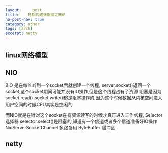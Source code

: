 ```yaml
---
layout:     post
title:    轻松构建微服务之网络
no-post-nav: true
category: other
tags: [arch]
excerpt: netty
---
```


## linux网络模型


## NIO



BIO 是在每监听到一个socket后就创建一个线程, server.socket()返回一个socket,这个socket期间可能并没有IO操作,但是这个线程占有了资源
阻塞是因为socket.read() socket.write()都是阻塞操作的,因为这个时候数据从内核空间进入用户空间的时候CPU其实是空闲的



而NIO就是在针对这个socket在有资源读写的时候才真正进入工作线程,
Selector 选择器  selector.select()是阻塞的,知道有一个信道或者多个信道准备好IO操作
NioServerSocketChannel 多路复用
ByteBuffer
缓冲区



















## netty

